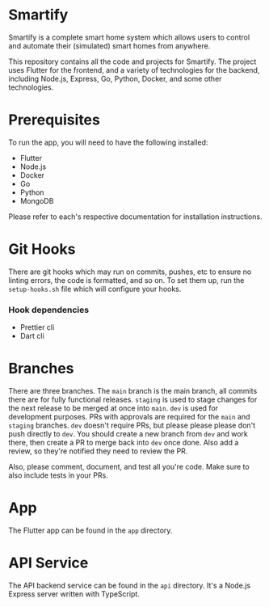 # Smartify

Smartify is a complete smart home system which allows users to control and automate their (simulated) smart homes from anywhere.

This repository contains all the code and projects for Smartify. The project uses Flutter for the frontend, and a variety of technologies for the backend, including Node.js, Express, Go, Python, Docker, and some other technologies.

# Prerequisites

To run the app, you will need to have the following installed:

- Flutter
- Node.js
- Docker
- Go
- Python
- MongoDB

Please refer to each's respective documentation for installation instructions.

# Git Hooks

There are git hooks which may run on commits, pushes, etc to ensure no linting
errors, the code is formatted, and so on. To set them up, run the
`setup-hooks.sh` file which will configure your hooks.

### Hook dependencies

- Prettier cli
- Dart cli

# Branches

There are three branches. The `main` branch is the main branch, all commits there are for fully functional releases. `staging` is used to stage changes for the next release to be merged at once into `main`. `dev` is used for development purposes. PRs with approvals are required for the `main` and `staging` branches. `dev` doesn't require PRs, but please please please don't push directly to `dev`. You should create a new branch from `dev` and work there, then create a PR to merge back into `dev` once done. Also add a review, so they're notified they need to review the PR.

Also, please comment, document, and test all you're code. Make sure to also include tests in your PRs.

# App

The Flutter app can be found in the `app` directory.

# API Service

The API backend service can be found in the `api` directory. It's a Node.js Express server written with TypeScript.

